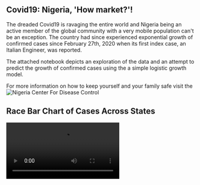 ## Covid19: Nigeria, 'How market?'!

The dreaded Covid19 is ravaging the entire world and Nigeria being an active
member of the global community with a very mobile population can't be an exception.
The country had since experienced exponential growth of confirmed cases since
February 27th, 2020 when its first index case, an Italian Engineer, was reported.

The  attached notebook depicts an exploration of the data and an attempt to
predict the growth of confirmed cases using the a simple logistic growth model.

For  more information on how to keep yourself and your family safe visit the
![Nigeria Center For Disease Control]('https://ncdc.gov.ng/')

## Race Bar Chart of Cases Across States
![](race_barchart.mp4)
